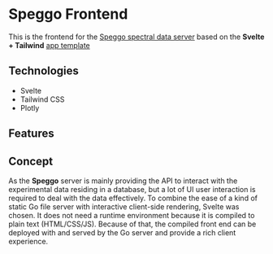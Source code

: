 # Speggo Frontend

This is the frontend for the [Speggo spectral data server](https://github.com/Darkskald/speggo) based on the
**Svelte + Tailwind** [app template](https://github.com/sarioglu/svelte-tailwindcss-template)

## Technologies

- Svelte
- Tailwind CSS
- Plotly

## Features

## Concept

As the **Speggo** server is mainly providing the API to interact with the experimental data residing in a database, but
a lot of UI user interaction is required to deal with the data effectively. To combine the ease of a kind of static Go
file server with interactive client-side rendering, Svelte was chosen. It does not need a runtime environment because it
is compiled to plain text (HTML/CSS/JS). Because of that, the compiled front end can be deployed with and served by the
Go server and provide a rich client experience.